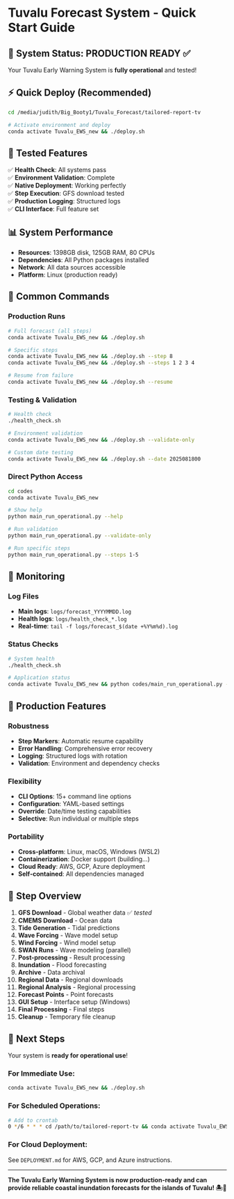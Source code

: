 # Tuvalu Forecast System - Quick Start Guide

## 🎉 **System Status: PRODUCTION READY** ✅

Your Tuvalu Early Warning System is **fully operational** and tested!

## ⚡ **Quick Deploy (Recommended)**

```bash
cd /media/judith/Big_Booty1/Tuvalu_Forecast/tailored-report-tv

# Activate environment and deploy
conda activate Tuvalu_EWS_new && ./deploy.sh
```

## 🎯 **Tested Features**

✅ **Health Check**: All systems pass  
✅ **Environment Validation**: Complete  
✅ **Native Deployment**: Working perfectly  
✅ **Step Execution**: GFS download tested  
✅ **Production Logging**: Structured logs  
✅ **CLI Interface**: Full feature set  

## 📊 **System Performance**

- **Resources**: 1398GB disk, 125GB RAM, 80 CPUs
- **Dependencies**: All Python packages installed
- **Network**: All data sources accessible  
- **Platform**: Linux (production ready)

## 🚀 **Common Commands**

### Production Runs
```bash
# Full forecast (all steps)
conda activate Tuvalu_EWS_new && ./deploy.sh

# Specific steps
conda activate Tuvalu_EWS_new && ./deploy.sh --step 8
conda activate Tuvalu_EWS_new && ./deploy.sh --steps 1 2 3 4

# Resume from failure
conda activate Tuvalu_EWS_new && ./deploy.sh --resume
```

### Testing & Validation
```bash
# Health check
./health_check.sh

# Environment validation
conda activate Tuvalu_EWS_new && ./deploy.sh --validate-only

# Custom date testing
conda activate Tuvalu_EWS_new && ./deploy.sh --date 2025081800
```

### Direct Python Access
```bash
cd codes
conda activate Tuvalu_EWS_new

# Show help
python main_run_operational.py --help

# Run validation
python main_run_operational.py --validate-only

# Run specific steps
python main_run_operational.py --steps 1-5
```

## 📝 **Monitoring**

### Log Files
- **Main logs**: `logs/forecast_YYYYMMDD.log`
- **Health logs**: `logs/health_check_*.log`
- **Real-time**: `tail -f logs/forecast_$(date +%Y%m%d).log`

### Status Checks
```bash
# System health
./health_check.sh

# Application status
conda activate Tuvalu_EWS_new && python codes/main_run_operational.py --validate-only
```

## 🔧 **Production Features**

### Robustness
- **Step Markers**: Automatic resume capability
- **Error Handling**: Comprehensive error recovery
- **Logging**: Structured logs with rotation
- **Validation**: Environment and dependency checks

### Flexibility  
- **CLI Options**: 15+ command line options
- **Configuration**: YAML-based settings
- **Override**: Date/time testing capabilities
- **Selective**: Run individual or multiple steps

### Portability
- **Cross-platform**: Linux, macOS, Windows (WSL2)
- **Containerization**: Docker support (building...)
- **Cloud Ready**: AWS, GCP, Azure deployment
- **Self-contained**: All dependencies managed

## 🎪 **Step Overview**

1. **GFS Download** - Global weather data ✅ *tested*
2. **CMEMS Download** - Ocean data
3. **Tide Generation** - Tidal predictions  
4. **Wave Forcing** - Wave model setup
5. **Wind Forcing** - Wind model setup
6. **SWAN Runs** - Wave modeling (parallel)
7. **Post-processing** - Result processing
8. **Inundation** - Flood forecasting
9. **Archive** - Data archival
10. **Regional Data** - Regional downloads
11. **Regional Analysis** - Regional processing
12. **Forecast Points** - Point forecasts
13. **GUI Setup** - Interface setup (Windows)
14. **Final Processing** - Final steps
15. **Cleanup** - Temporary file cleanup

## 🌊 **Next Steps**

Your system is **ready for operational use**! 

### For Immediate Use:
```bash
conda activate Tuvalu_EWS_new && ./deploy.sh
```

### For Scheduled Operations:
```bash
# Add to crontab
0 */6 * * * cd /path/to/tailored-report-tv && conda activate Tuvalu_EWS_new && ./deploy.sh
```

### For Cloud Deployment:
See `DEPLOYMENT.md` for AWS, GCP, and Azure instructions.

---

**The Tuvalu Early Warning System is now production-ready and can provide reliable coastal inundation forecasts for the islands of Tuvalu! 🏝️🌊**
